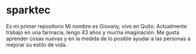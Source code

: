 # sparktec
Es mi primer repositorio
Mi nombre es Giovany, vivo en Quito. Actualmente trabajo en una farmacia, tengo 43 años y mucha imaginación. Me gusta aprender cosas nuevas y en la medida de lo posible ayudar a las personas a mejorar su estilo de vida.
